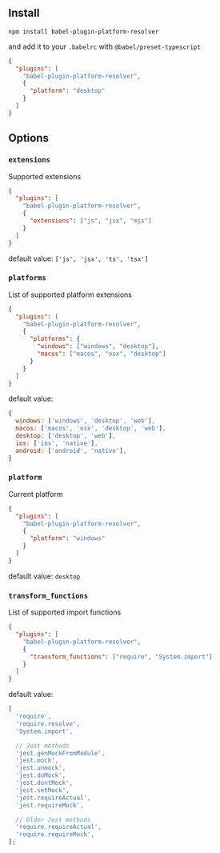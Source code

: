 ## Install

    npm install babel-plugin-platform-resolver

and add it to your `.babelrc` with `@babel/preset-typescript`

```json
{
  "plugins": [
    "babel-plugin-platform-resolver",
    {
      "platform": "desktop"
    }
  ]
}
```

## Options

### `extensions`

Supported extensions

```json
{
  "plugins": [
    "babel-plugin-platform-resolver",
    {
      "extensions": ["js", "jsx", "mjs"]
    }
  ]
}
```

default value: `['js', 'jsx', 'ts', 'tsx']`

### `platforms`

List of supported platform extensions

```json
{
  "plugins": [
    "babel-plugin-platform-resolver",
    {
      "platforms": {
        "windows": ["windows", "desktop"],
        "macos": ["macos", "osx", "desktop"]
      }
    }
  ]
}
```

default value:

```javascript
{
  windows: ['windows', 'desktop', 'web'],
  macos: ['macos', 'osx', 'desktop', 'web'],
  desktop: ['desktop', 'web'],
  ios: ['ios', 'native'],
  android: ['android', 'native'],
}
```

### `platform`

Current platform

```json
{
  "plugins": [
    "babel-plugin-platform-resolver",
    {
      "platform": "windows"
    }
  ]
}
```

default value: `desktop`

### `transform_functions`

List of supported import functions

```json
{
  "plugins": [
    "babel-plugin-platform-resolver",
    {
      "transform_functions": ["require", "System.import"]
    }
  ]
}
```

default value:

```javascript
[
  'require',
  'require.resolve',
  'System.import',

  // Jest methods
  'jest.genMockFromModule',
  'jest.mock',
  'jest.unmock',
  'jest.doMock',
  'jest.dontMock',
  'jest.setMock',
  'jest.requireActual',
  'jest.requireMock',

  // Older Jest methods
  'require.requireActual',
  'require.requireMock',
];
```

